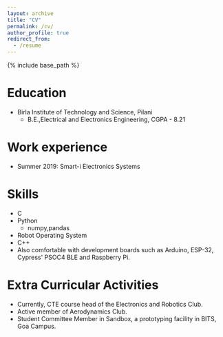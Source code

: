 ```yaml
---
layout: archive
title: "CV"
permalink: /cv/
author_profile: true
redirect_from:
  - /resume
---
```


{% include base_path %}

Education
======
* Birla Institute of Technology and Science, Pilani
  * B.E.,Electrical and Electronics Engineering, CGPA - 8.21

Work experience
======
* Summer 2019: Smart-i Electronics Systems
  
Skills
======
* C
* Python
  * numpy,pandas
* Robot Operating System
* C++
* Also comfortable with development boards such as Arduino, ESP-32, Cypress' PSOC4 BLE and Raspberry Pi.

<!-- Publications
======
  <ul>{% for post in site.publications %}
    {% include archive-single-cv.html %}
  {% endfor %}</ul> -->
  
<!-- Talks
======
  <ul>{% for post in site.talks %}
    {% include archive-single-talk-cv.html %}
  {% endfor %}</ul> -->
  
<!-- Teaching
======
  <ul>{% for post in site.teaching %}
    {% include archive-single-cv.html %}
  {% endfor %}</ul> -->
  
Extra Curricular Activities
======
* Currently, CTE course head of the Electronics and Robotics Club.
* Active member of Aerodynamics Club.
* Student Committee Member in Sandbox, a prototyping facility in BITS, Goa Campus.
